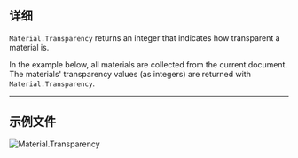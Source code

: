 ## 详细
`Material.Transparency` returns an integer that indicates how transparent a material is.

In the example below, all materials are collected from the current document. The materials' transparency values (as integers) are returned with `Material.Transparency`.
___
## 示例文件

![Material.Transparency](./Revit.Elements.Material.Transparency_img.jpg)
